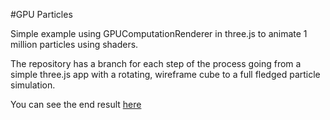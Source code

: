 #GPU Particles

Simple example using GPUComputationRenderer in three.js to animate 1 million particles using shaders.

The repository has a branch for each step of the process going from a simple three.js app with a rotating, wireframe cube to a full fledged particle simulation.

You can see the end result [here](https://bgstaal.github.io/gpuparticles/)